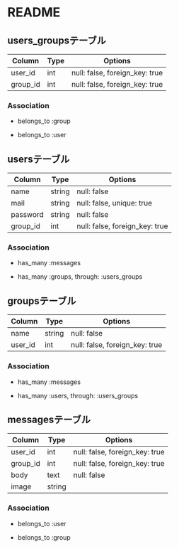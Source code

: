 # README

## users_groupsテーブル

| Column   | Type | Options                        |
|----------|------|--------------------------------|
| user_id  | int  | null: false, foreign_key: true |
| group_id | int  | null: false, foreign_key: true |

### Association

  - belongs_to :group

  - belongs_to :user

## usersテーブル

| Column   | Type   | Options                        |
|----------|--------|--------------------------------|
| name     | string | null: false                    |
| mail     | string | null: false, unique: true      |
| password | string | null: false                    |
| group_id | int    | null: false, foreign_key: true |

### Association

  - has_many :messages

  - has_many :groups, through: :users_groups

## groupsテーブル

| Column  | Type   | Options                        |
|---------|--------|--------------------------------|
| name    | string | null: false                    |
| user_id | int    | null: false, foreign_key: true |

### Association

  - has_many :messages

  - has_many :users, through: :users_groups

## messagesテーブル

| Column   | Type   | Options                        |
|----------|--------|--------------------------------|
| user_id  | int    | null: false, foreign_key: true |
| group_id | int    | null: false, foreign_key: true |
| body     | text   | null: false                    |
| image    | string |                                |

### Association

  - belongs_to :user

  - belongs_to :group
